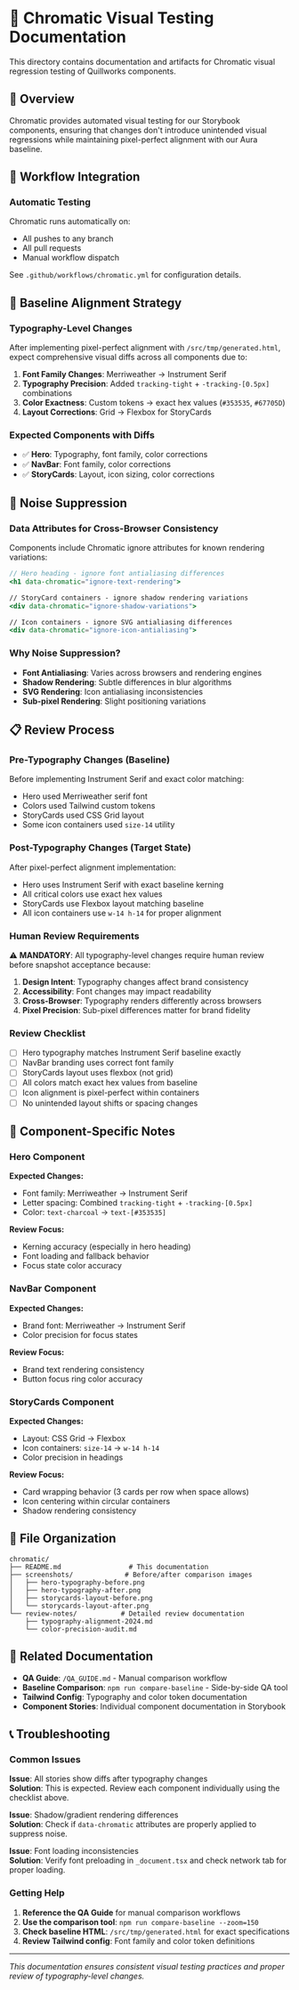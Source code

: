 # 📸 Chromatic Visual Testing Documentation

This directory contains documentation and artifacts for Chromatic visual regression testing of Quillworks components.

## 🎯 Overview

Chromatic provides automated visual testing for our Storybook components, ensuring that changes don't introduce unintended visual regressions while maintaining pixel-perfect alignment with our Aura baseline.

## 🔧 Workflow Integration

### Automatic Testing
Chromatic runs automatically on:
- All pushes to any branch
- All pull requests
- Manual workflow dispatch

See `.github/workflows/chromatic.yml` for configuration details.

## 🎨 Baseline Alignment Strategy

### Typography-Level Changes
After implementing pixel-perfect alignment with `/src/tmp/generated.html`, expect comprehensive visual diffs across all components due to:

1. **Font Family Changes**: Merriweather → Instrument Serif
2. **Typography Precision**: Added `tracking-tight` + `-tracking-[0.5px]` combinations
3. **Color Exactness**: Custom tokens → exact hex values (`#353535`, `#67705D`)
4. **Layout Corrections**: Grid → Flexbox for StoryCards

### Expected Components with Diffs
- ✅ **Hero**: Typography, font family, color corrections
- ✅ **NavBar**: Font family, color corrections  
- ✅ **StoryCards**: Layout, icon sizing, color corrections

## 🚨 Noise Suppression

### Data Attributes for Cross-Browser Consistency
Components include Chromatic ignore attributes for known rendering variations:

```jsx
// Hero heading - ignore font antialiasing differences
<h1 data-chromatic="ignore-text-rendering">

// StoryCard containers - ignore shadow rendering variations  
<div data-chromatic="ignore-shadow-variations">

// Icon containers - ignore SVG antialiasing differences
<div data-chromatic="ignore-icon-antialiasing">
```

### Why Noise Suppression?
- **Font Antialiasing**: Varies across browsers and rendering engines
- **Shadow Rendering**: Subtle differences in blur algorithms
- **SVG Rendering**: Icon antialiasing inconsistencies
- **Sub-pixel Rendering**: Slight positioning variations

## 📋 Review Process

### Pre-Typography Changes (Baseline)
Before implementing Instrument Serif and exact color matching:
- Hero used Merriweather serif font
- Colors used Tailwind custom tokens
- StoryCards used CSS Grid layout
- Some icon containers used `size-14` utility

### Post-Typography Changes (Target State)
After pixel-perfect alignment implementation:
- Hero uses Instrument Serif with exact baseline kerning
- All critical colors use exact hex values
- StoryCards use Flexbox layout matching baseline
- All icon containers use `w-14 h-14` for proper alignment

### Human Review Requirements
⚠️ **MANDATORY**: All typography-level changes require human review before snapshot acceptance because:

1. **Design Intent**: Typography changes affect brand consistency
2. **Accessibility**: Font changes may impact readability
3. **Cross-Browser**: Typography renders differently across browsers
4. **Pixel Precision**: Sub-pixel differences matter for brand fidelity

### Review Checklist
- [ ] Hero typography matches Instrument Serif baseline exactly
- [ ] NavBar branding uses correct font family
- [ ] StoryCards layout uses flexbox (not grid)
- [ ] All colors match exact hex values from baseline
- [ ] Icon alignment is pixel-perfect within containers
- [ ] No unintended layout shifts or spacing changes

## 🎯 Component-Specific Notes

### Hero Component
**Expected Changes:**
- Font family: Merriweather → Instrument Serif
- Letter spacing: Combined `tracking-tight` + `-tracking-[0.5px]`
- Color: `text-charcoal` → `text-[#353535]`

**Review Focus:**
- Kerning accuracy (especially in hero heading)
- Font loading and fallback behavior
- Focus state color accuracy

### NavBar Component  
**Expected Changes:**
- Brand font: Merriweather → Instrument Serif
- Color precision for focus states

**Review Focus:**
- Brand text rendering consistency
- Button focus ring color accuracy

### StoryCards Component
**Expected Changes:**
- Layout: CSS Grid → Flexbox
- Icon containers: `size-14` → `w-14 h-14`
- Color precision in headings

**Review Focus:**
- Card wrapping behavior (3 cards per row when space allows)
- Icon centering within circular containers
- Shadow rendering consistency

## 📁 File Organization

```
chromatic/
├── README.md                 # This documentation
├── screenshots/             # Before/after comparison images
│   ├── hero-typography-before.png
│   ├── hero-typography-after.png
│   ├── storycards-layout-before.png
│   └── storycards-layout-after.png
└── review-notes/           # Detailed review documentation
    ├── typography-alignment-2024.md
    └── color-precision-audit.md
```

## 🔗 Related Documentation

- **QA Guide**: `/QA_GUIDE.md` - Manual comparison workflow
- **Baseline Comparison**: `npm run compare-baseline` - Side-by-side QA tool
- **Tailwind Config**: Typography and color token documentation
- **Component Stories**: Individual component documentation in Storybook

## 📞 Troubleshooting

### Common Issues

**Issue**: All stories show diffs after typography changes  
**Solution**: This is expected. Review each component individually using the checklist above.

**Issue**: Shadow/gradient rendering differences  
**Solution**: Check if `data-chromatic` attributes are properly applied to suppress noise.

**Issue**: Font loading inconsistencies  
**Solution**: Verify font preloading in `_document.tsx` and check network tab for proper loading.

### Getting Help

1. **Reference the QA Guide** for manual comparison workflows
2. **Use the comparison tool**: `npm run compare-baseline --zoom=150`
3. **Check baseline HTML**: `/src/tmp/generated.html` for exact specifications
4. **Review Tailwind config**: Font family and color token definitions

---

*This documentation ensures consistent visual testing practices and proper review of typography-level changes.*